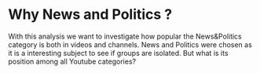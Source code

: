 # Why News and Politics ?

With this analysis we want to investigate how popular the News&Politics category is both in videos and channels. 
News and Politics were chosen as it is a interesting subject to see if groups are isolated. But what is its position among all Youtube categories?
